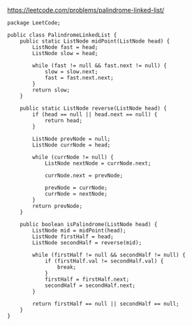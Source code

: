 https://leetcode.com/problems/palindrome-linked-list/

    package LeetCode;

    public class PalindromeLinkedList {
        public static ListNode midPoint(ListNode head) {
            ListNode fast = head;
            ListNode slow = head;

            while (fast != null && fast.next != null) {
                slow = slow.next;
                fast = fast.next.next;
            }
            return slow;
        }

        public static ListNode reverse(ListNode head) {
            if (head == null || head.next == null) {
                return head;
            }

            ListNode prevNode = null;
            ListNode currNode = head;

            while (currNode != null) {
                ListNode nextNode = currNode.next;

                currNode.next = prevNode;

                prevNode = currNode;
                currNode = nextNode;
            }
            return prevNode;
        }

        public boolean isPalindrome(ListNode head) {
            ListNode mid = midPoint(head);
            ListNode firstHalf = head;
            ListNode secondHalf = reverse(mid);

            while (firstHalf != null && secondHalf != null) {
                if (firstHalf.val != secondHalf.val) {
                    break;
                }
                firstHalf = firstHalf.next;
                secondHalf = secondHalf.next;
            }

            return firstHalf == null || secondHalf == null;
        }
    }
